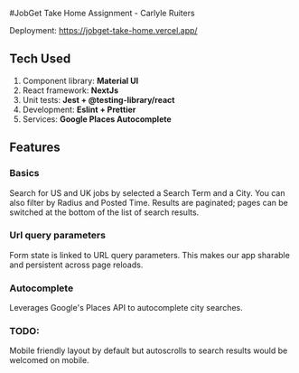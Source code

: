 #JobGet Take Home Assignment - Carlyle Ruiters

Deployment: https://jobget-take-home.vercel.app/

## Tech Used
1. Component library: **Material UI**
2. React framework: **NextJs**
3. Unit tests: **Jest + @testing-library/react**
4. Development: **Eslint + Prettier**
5. Services: **Google Places Autocomplete**

## Features
### Basics
Search for US and UK jobs by selected a Search Term and a City.
You can also filter by Radius and Posted Time.
Results are paginated; pages can be switched at the bottom of the list of search results.

### Url query parameters
Form state is linked to URL query parameters.
This makes our app sharable and persistent across page reloads.

### Autocomplete
Leverages Google's Places API to autocomplete city searches.

### TODO:
Mobile friendly layout by default but autoscrolls to search results would be welcomed on mobile.
